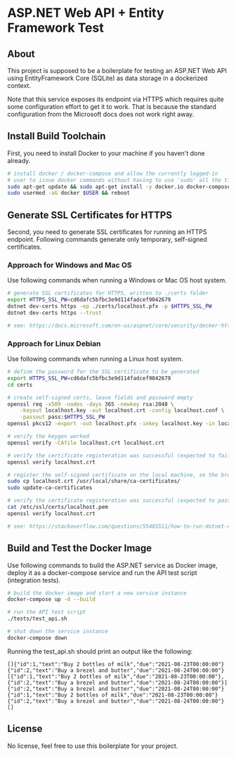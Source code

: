 
# ASP.NET Web API + Entity Framework Test

## About
This project is supposed to be a boilerplate for testing an ASP.NET Web API
using EntityFramework Core (SQLite) as data storage in a dockerized context.

Note that this service exposes its endpoint via HTTPS which requires quite
some configuration effort to get it to work. That is because the standard
configuration from the Microsoft docs does not work right away.

## Install Build Toolchain
First, you need to install Docker to your machine if you haven't done already.

```sh
# install docker / docker-compose and allow the currently logged-in
# user to issue docker commands without having to use 'sudo' all the time
sudo apt-get update && sudo apt-get install -y docker.io docker-compose
sudo usermod -aG docker $USER && reboot
```

## Generate SSL Certificates for HTTPS
Second, you need to generate SSL certificates for running an HTTPS endpoint.
Following commands generate only temporary, self-signed certificates.

### Approach for Windows and Mac OS
Use following commands when running a Windows or Mac OS host system.

```sh
# generate SSL certificates for HTTPS, written to ./certs folder
export HTTPS_SSL_PW=cd6dafc5bfbc3e9d114fadcef9042679
dotnet dev-certs https -ep ./certs/localhost.pfx -p $HTTPS_SSL_PW
dotnet dev-certs https --trust

# see: https://docs.microsoft.com/en-us/aspnet/core/security/docker-https?view=aspnetcore-5.0
```

### Approach for Linux Debian
Use following commands when running a Linux host system.

```sh
# define the password for the SSL certificate to be generated
export HTTPS_SSL_PW=cd6dafc5bfbc3e9d114fadcef9042679
cd certs

# create self-signed certs, leave fields and password empty
openssl req -x509 -nodes -days 365 -newkey rsa:2048 \
    -keyout localhost.key -out localhost.crt -config localhost.conf \
    -passout pass:$HTTPS_SSL_PW
openssl pkcs12 -export -out localhost.pfx -inkey localhost.key -in localhost.crt

# verify the keygen worked
openssl verify -CAfile localhost.crt localhost.crt

# verify the certificate registeration was successful (expected to fail)
openssl verify localhost.crt

# register the self-signed certificate on the local machine, so the browser will trust it
sudo cp localhost.crt /usr/local/share/ca-certificates/
sudo update-ca-certificates

# verify the certificate registeration was successful (expected to pass now)
cat /etc/ssl/certs/localhost.pem
openssl verify localhost.crt

# see: https://stackoverflow.com/questions/55485511/how-to-run-dotnet-dev-certs-https-trust
```

## Build and Test the Docker Image
Use following commands to build the ASP.NET service as Docker image, deploy it
as a docker-compose service and run the API test script (integration tests).

```sh
# build the docker image and start a new service instance
docker-compose up -d --build

# run the API test script
./tests/test_api.sh

# shut down the service instance
docker-compose down
```

Running the test_api.sh should print an output like the following:

```text
[]{"id":1,"text":"Buy 2 bottles of milk","due":"2021-08-23T00:00:00"}{"id":2,"text":"Buy a brezel and butter","due":"2021-08-24T00:00:00"}[{"id":1,"text":"Buy 2 bottles of milk","due":"2021-08-23T00:00:00"},{"id":2,"text":"Buy a brezel and butter","due":"2021-08-24T00:00:00"}]{"id":2,"text":"Buy a brezel and butter","due":"2021-08-24T00:00:00"}{"id":1,"text":"Buy 2 bottles of milk","due":"2021-08-23T00:00:00"}{"id":2,"text":"Buy a brezel and butter","due":"2021-08-24T00:00:00"}[]
```

 ## License
 No license, feel free to use this boilerplate for your project.
